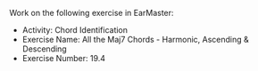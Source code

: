 Work on the following exercise in EarMaster:
- Activity: Chord Identification
- Exercise Name: All the Maj7 Chords - Harmonic, Ascending & Descending
- Exercise Number: 19.4
